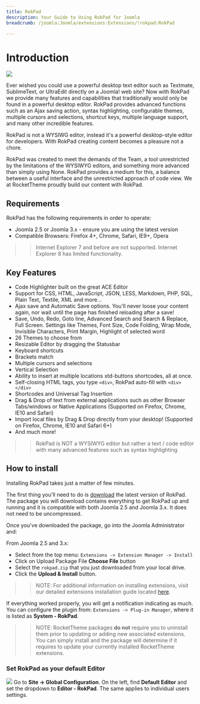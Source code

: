 ```yaml
---
title: RokPad
description: Your Guide to Using RokPad for Joomla
breadcrumb: /joomla:Joomla/extensions:Extensions/!rokpad:RokPad

---
```


Introduction
============
![][rokpad]

Ever wished you could use a powerful desktop text editor such as Textmate, SublimeText, or UltraEdit directly on a Joomla! web site? Now with RokPad we provide many features and capabilities that traditionally would only be found in a powerful desktop editor. RokPad provides advanced functions such as an Ajax saving action, syntax highlighting, configurable themes, multiple cursors and selections, shortcut keys, multiple language support, and many other incredible features.

RokPad is not a WYSIWG editor, instead it's a powerful desktop-style editor for developers. With RokPad creating content becomes a pleasure not a chore.

RokPad was created to meet the demands of the Team, a tool unrestricted by the limitations of the WYSIWYG editors, and something more advanced than simply using None. RokPad provides a medium for this, a balance between a useful interface and the unrestricted approach of code view. We at RocketTheme proudly build our content with RokPad.

Requirements
------------
RokPad has the following requirements in order to operate:

* Joomla 2.5 or Joomla 3.x - ensure you are using the latest version
* Compatible Browsers: Firefox 4+, Chrome, Safari, IE9+, Opera 

>> Internet Explorer 7 and before are not supported. Internet Explorer 8 has limited functionality.

Key Features
------------
* Code Highlighter built on the great ACE Editor
* Support for CSS, HTML, JavaScript, JSON, LESS, Markdown, PHP, SQL, Plain Text, Textile, XML and more...
* Ajax save and Automatic Save options. You'll never loose your content again, nor wait until the page has finished reloading after a save!
* Save, Undo, Redo, Goto line, Advanced Search and Search & Replace, Full Screen. Settings like Themes, Font Size, Code Folding, Wrap Mode, Invisible Characters, Print Margin, Highlight of selected word
* 26 Themes to choose from
* Resizable Editor by dragging the Statusbar
* Keyboard shortcuts
* Brackets match
* Multiple cursors and selections
* Vertical Selection
* Ability to insert at multiple locations xtd-buttons shortcodes, all at once.
* Self-closing HTML tags, you type `<div>`, RokPad auto-fill with `<div></div>`
* Shortcodes and Universal Tag Insertion
* Drag & Drop of text from external applications such as other Browser Tabs/windows or Native Applications (Supported on Firefox, Chrome, IE10 and Safari)
* Import local files by Drag & Drop directly from your desktop! (Supported on Firefox, Chrome, IE10 and Safari 6+)
* And much more!

>> RokPad is NOT a WYSIWYG editor but rather a text / code editor with many advanced features such as syntax highlighting

How to install
--------------
Installing RokPad takes just a matter of few minutes.

The first thing you'll need to do is [download][download] the latest version of RokPad. The package you will download contains everything to get RokPad up and running and it is compatible with both Joomla 2.5 and Joomla 3.x. It does not need to be uncompressed. 

Once you've downloaded the package, go into the Joomla Administrator and:

From Joomla 2.5 and 3.x:

* Select from the top menu: `Extensions -> Extension Manager -> Install`
* Click on Upload Package File **Choose File** button
* Select the `rokpad.zip` that you just downloaded from your local drive.
* Click the **Upload & Install** button.

>> NOTE: For additional information on installing extensions, visit our detailed extensions installation guide located [here][install].

If everything worked properly, you will get a notification indicating as much. You can configure the plugin from: `Extensions -> Plug-in Manager`, where it is listed as **System - RokPad**.

>> NOTE: RocketTheme packages **do not** require you to uninstall them prior to updating or adding new associated extensions. You can simply install and the package will determine if it requires to update your currently installed RocketTheme extensions.

### Set RokPad as your default Editor
![][default]
Go to **Site → Global Configuration**. On the left, find **Default Editor** and set the dropdown to **Editor - RokPad**. The same applies to individual users settings.

[featured]: assets/rokpad-layout.jpeg
[download]: http://www.rockettheme.com/extensions-downloads/free/1091-rokpad
[install]: ../../platform/extensions.md#how-to-install-an-extension
[core]: assets/rokpad_core.jpeg
[details]: assets/rokpad_details.jpeg
[default]: assets/rokpad_default.jpeg
[rokpad]: assets/rokpad.jpeg
[cog]: assets/rokpad_cog.jpeg

